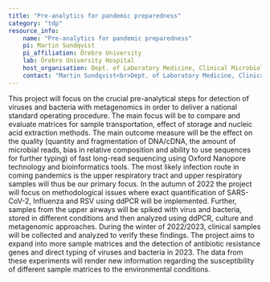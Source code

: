 ```yaml
---
title: "Pre-analytics for pandemic preparedness"
category: "tdp"
resource_info:
    name: "Pre-analytics for pandemic preparedness"
    pi: Martin Sundqvist
    pi_affiliation: Örebro University
    lab: Örebro University Hospital
    host_organisation: Dept. of Laboratory Medicine, Clinical Microbiology, Örebro University Hospital
    contact: "Martin Sundqvist<br>Dept. of Laboratory Medicine, Clinical Microbiology, Örebro University Hospital<br>Email: [martin.sundqvist@regionorebrolan.se](mailto:martin.sundqvist@regionorebrolan.se)"
---
```


This project will focus on the crucial pre-analytical steps for detection of viruses and bacteria with metagenomics in order to deliver a national standard operating procedure. The main focus will be to compare and evaluate matrices for sample transportation, effect of storage and nucleic acid extraction methods. The main outcome measure will be the effect on the quality (quantity and fragmentation of DNA/cDNA, the amount of microbial reads, bias in relative composition and ability to use sequences for further typing) of fast long-read sequencing using Oxford Nanopore technology and bioinformatics tools. The most likely infection route in coming pandemics is the upper respiratory tract and upper respiratory samples will thus be our primary focus. In the autumn of 2022 the project will focus on methodological issues where exact quantification of SARS-CoV-2, Influenza and RSV using ddPCR will be implemented. Further, samples from the upper airways will be spiked with virus and bacteria, stored in different conditions and then analyzed using ddPCR, culture and metagenomic approaches. During the winter of 2022/2023, clinical samples will be collected and analyzed to verify these findings. The project aims to expand into more sample matrices and the detection of antibiotic resistance genes and direct typing of viruses and bacteria in 2023. The data from these experiments will render new information regarding the susceptibility of different sample matrices to the environmental conditions.
